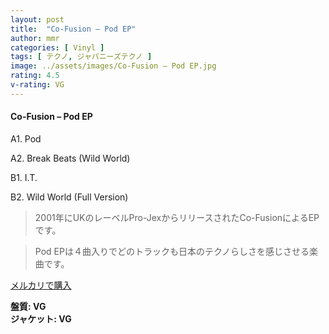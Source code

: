 ```yaml
---
layout: post
title:  "Co-Fusion – Pod EP"
author: mmr
categories: [ Vinyl ]
tags: [ テクノ, ジャパニーズテクノ ]
image: ../assets/images/Co-Fusion – Pod EP.jpg
rating: 4.5
v-rating: VG
---
```


#### Co-Fusion – Pod EP

A1. Pod

A2. Break Beats (Wild World)

B1. I.T.

B2. Wild World (Full Version)

> 2001年にUKのレーベルPro-JexからリリースされたCo-FusionによるEPです。

> Pod EPは４曲入りでどのトラックも日本のテクノらしさを感じさせる楽曲です。

[メルカリで購入](https://jp.mercari.com/item/m37514147918)


<div class="mt-4 mb-4 d-flex align-items-center">
<strong class="mr-1">盤質: VG</strong>
</div>
<div class="mt-4 mb-4 d-flex align-items-center">
<strong class="mr-1">ジャケット: VG</strong>
</div>
